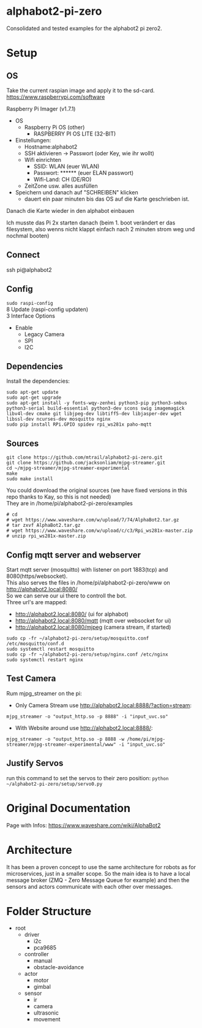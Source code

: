 # alphabot2-pi-zero

Consolidated and tested examples for the alphabot2 pi zero2.

# Setup

## OS

Take the current raspian image and apply it to the sd-card. https://www.raspberrypi.com/software

Raspberry Pi Imager (v1.7.1)

- OS
    - Raspberry Pi OS (other)
        - RASPBERRY PI OS LITE (32-BIT)
- Einstellungen:
    - Hostname:alphabot2
    - SSH aktivieren -> Passwort (oder Key, wie ihr wollt)
    - Wifi einrichten
        - SSID: WLAN (euer WLAN)
        - Passwort: ****** (euer ELAN passwort)
        - Wifi-Land: CH (DE/RO)
    - ZeitZone usw. alles ausfüllen
- Speichern und danach auf "SCHREIBEN" klicken
    - dauert ein paar minuten bis das OS auf die Karte geschrieben ist.

Danach die Karte wieder in den alphabot einbauen

Ich musste das Pi 2x starten danach (beim 1. boot verändert er das filesystem, also wenns nicht klappt einfach nach 2 minuten strom weg und nochmal booten)
## Connect
ssh pi@alphabot2

## Config

```sudo raspi-config``` <br>
8 Update (raspi-config updaten) <br>
3 Interface Options

- Enable
    - Legacy Camera
    - SPI
    - I2C

## Dependencies

Install the dependencies:

```
sudo apt-get update
sudo apt-get upgrade
sudo apt-get install -y fonts-wqy-zenhei python3-pip python3-smbus python3-serial build-essential python3-dev scons swig imagemagick libv4l-dev cmake git libjpeg-dev libtiff5-dev libjasper-dev wget libssl-dev ncurses-dev mosquitto nginx
sudo pip install RPi.GPIO spidev rpi_ws281x paho-mqtt
```

## Sources

```
git clone https://github.com/mtrail/alphabot2-pi-zero.git
git clone https://github.com/jacksonliam/mjpg-streamer.git
cd ~/mjpg-streamer/mjpg-streamer-experimental
make
sudo make install
```

You could download the original sources (we have fixed versions in this repo thanks to Kay, so this is not needed)<br>
They are in /home/pi/alphabot2-pi-zero/examples

```
# cd
# wget https://www.waveshare.com/w/upload/7/74/AlphaBot2.tar.gz
# tar zxvf AlphaBot2.tar.gz
# wget https://www.waveshare.com/w/upload/c/c3/Rpi_ws281x-master.zip
# unzip rpi_ws281x-master.zip
```

## Config mqtt server and webserver

Start mqtt server (mosquitto) with listener on port 1883(tcp) and 8080(https/websocket).<br>
This also serves the files in /home/pi/alphabot2-pi-zero/www on http://alphabot2.local:8080/ <br>
So we can serve our ui there to controll the bot.<br>
Three url's are mapped:
- http://alphabot2.local:8080/ (ui for alphabot)
- http://alphabot2.local:8080/mqtt (mqtt over websocket for ui)
- http://alphabot2.local:8080/mjpeg (camera stream, if started)

```
sudo cp -fr ~/alphabot2-pi-zero/setup/mosquitto.conf /etc/mosquitto/conf.d
sudo systemctl restart mosquitto
sudo cp -fr ~/alphabot2-pi-zero/setup/nginx.conf /etc/nginx
sudo systemctl restart nginx
```

## Test Camera

Rum mjpg_streamer on the pi:

- Only Camera Stream use http://alphabot2.local:8888/?action=stream:

```
mjpg_streamer -o "output_http.so -p 8888" -i "input_uvc.so"
```

- With Website around use http://alphabot2.local:8888/:

```
mjpg_streamer -o "output_http.so -p 8888 -w /home/pi/mjpg-streamer/mjpg-streamer-experimental/www" -i "input_uvc.so"
```

## Justify Servos

run this command to set the servos to their zero position:
```python ~/alphabot2-pi-zero/setup/servo0.py```

# Original Documentation

Page with Infos: https://www.waveshare.com/wiki/AlphaBot2

# Architecture

It has been a proven concept to use the same architecture for robots as for microservices, just in a smaller scope. So the main idea is to have a local message broker (ZMQ - Zero Message Queue for example) and then the sensors and actors communicate with each other over messages.

# Folder Structure

- root
    - driver
        - i2c
        - pca9685
    - controller
        - manual
        - obstacle-avoidance
    - actor
        - motor
        - gimbal
    - sensor
        - ir
        - camera
        - ultrasonic
        - movement